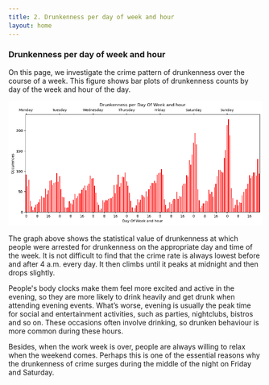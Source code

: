 ```yaml
---
title: 2. Drunkenness per day of week and hour
layout: home
---
```


### **Drunkenness per day of week and hour**

On this page, we investigate the crime pattern of drunkenness over the course of a week. This figure shows bar plots of drunkenness counts by day of the week and hour of the day.

<!-- ![](../../assets/images/small-image.jpg) -->
![](img/timeseries_plot.png)

The graph above shows the statistical value of drunkenness at which people were arrested for drunkenness on the appropriate day and time of the week. It is not difficult to find that the crime rate is always lowest before and after 4 a.m. every day. It then climbs until it peaks at midnight and then drops slightly.

People's body clocks make them feel more excited and active in the evening, so they are more likely to drink heavily and get drunk when attending evening events. What’s worse, evening is usually the peak time for social and entertainment activities, such as parties, nightclubs, bistros and so on. These occasions often involve drinking, so drunken behaviour is more common during these hours.

Besides, when the work week is over, people are always willing to relax when the weekend comes. Perhaps this is one of the essential reasons why the drunkenness of crime surges during the middle of the night on Friday and Saturday.
